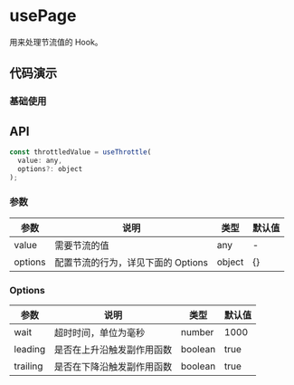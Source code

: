 # usePage

用来处理节流值的 Hook。

## 代码演示

### 基础使用

<demo src="./demo/demo.vue"
  language="vue"
  title="基础用法"
  desc="">
</demo>

## API

```javascript
const throttledValue = useThrottle(
  value: any,
  options?: object
);
```

### 参数

| 参数    | 说明                               | 类型   | 默认值 |
| ------- | ---------------------------------- | ------ | ------ |
| value   | 需要节流的值                       | any    | -      |
| options | 配置节流的行为，详见下面的 Options | object | {}     |

### Options

| 参数     | 说明                       | 类型    | 默认值 |
| -------- | -------------------------- | ------- | ------ |
| wait     | 超时时间，单位为毫秒       | number  | 1000   |
| leading  | 是否在上升沿触发副作用函数 | boolean | true   |
| trailing | 是否在下降沿触发副作用函数 | boolean | true   |
